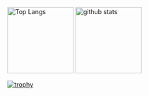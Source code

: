<p align="left"> 
  <img alt="Top Langs" height="150px" src="https://github-readme-stats.vercel.app/api/top-langs/?username=Yu-Ikeda222&layout=compact&theme=dracula" />
  <img alt="github stats" height="150px" src="https://github-readme-stats.vercel.app/api?username=Yu-Ikeda222&theme=dracula&show_icons=true" />
</p>


<!--
**Yu-Ikeda222/Yu-Ikeda222** is a ✨ _special_ ✨ repository because its `README.md` (this file) appears on your GitHub profile.

Here are some ideas to get you started:

- 🔭 I’m currently working on ...
- 🌱 I’m currently learning ...
- 👯 I’m looking to collaborate on ...
- 🤔 I’m looking for help with ...
- 💬 Ask me about ...
- 📫 How to reach me: ...
- 😄 Pronouns: ...
- ⚡ Fun fact: ...
-->

[![trophy](https://github-profile-trophy.vercel.app/?username=Yu-Ikeda22&theme=onedark&column=7
)](https://github.com/ryo-ma/github-profile-trophy)
